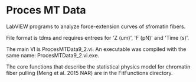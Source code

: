 # Proces MT Data

LabVIEW programs to analyze force-extension curves of sfromatin fibers.

File format is tdms and requires entrees for 'Z (um)', 'F (pN)' and 'Time (s)'.

The main VI is ProcesMTData9_2.vi. An executable was compiled with the same name: ProcesMTData9_2.vi.exe.

The core functions that describe the statistical physics model for chromatin fiber pulling (Meng et al. 2015 NAR) are in the FitFunctions directory. 
